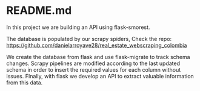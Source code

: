 # README.md

In this project we are building an API using flask-smorest.

The database is populated by our scrapy spiders, Check the repo: <https://github.com/danielarroyave28/real_estate_webscraping_colombia>

We create the database from flask and use flask-migrate to track schema changes. Scrapy pipelines are modified according to the last updated schema
in order to insert the required values for each column without issues. FInally, with flask we develop an API to extract valuable information from this data.